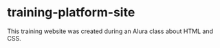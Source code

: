 # training-platform-site

This training website was created during an Alura class about HTML and CSS.
